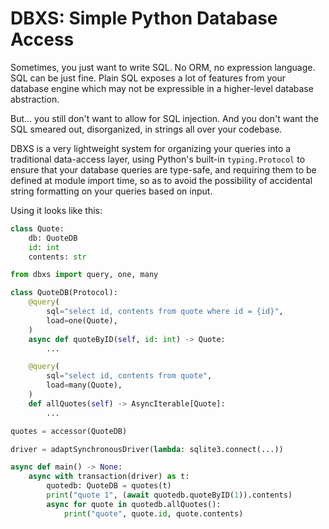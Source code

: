 # DBXS: Simple Python Database Access

Sometimes, you just want to write SQL.  No ORM, no expression language.  SQL
can be just fine.  Plain SQL exposes a lot of features from your database
engine which may not be expressible in a higher-level database abstraction.

But... you still don't want to allow for SQL injection.  And you don't want the
SQL smeared out, disorganized, in strings all over your codebase.

DBXS is a very lightweight system for organizing your queries into a
traditional data-access layer, using Python's built-in `typing.Protocol` to
ensure that your database queries are type-safe, and requiring them to be
defined at module import time, so as to avoid the possibility of accidental
string formatting on your queries based on input.

Using it looks like this:

```python
class Quote:
    db: QuoteDB
    id: int
    contents: str

from dbxs import query, one, many

class QuoteDB(Protocol):
    @query(
        sql="select id, contents from quote where id = {id}",
        load=one(Quote),
    )
    async def quoteByID(self, id: int) -> Quote:
        ...

    @query(
        sql="select id, contents from quote",
        load=many(Quote),
    )
    def allQuotes(self) -> AsyncIterable[Quote]:
        ...

quotes = accessor(QuoteDB)

driver = adaptSynchronousDriver(lambda: sqlite3.connect(...))

async def main() -> None:
    async with transaction(driver) as t:
        quotedb: QuoteDB = quotes(t)
        print("quote 1", (await quotedb.quoteByID(1)).contents)
        async for quote in quotedb.allQuotes():
            print("quote", quote.id, quote.contents)

```
